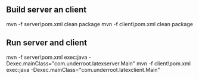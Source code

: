 ## Build server an client 

mvn -f server\pom.xml clean package
mvn -f client\pom.xml clean package

## Run server and client
mvn -f server\pom.xml exec:java -Dexec.mainClass="com.underroot.latexserver.Main"
mvn -f client\pom.xml exec:java -Dexec.mainClass="com.underroot.latexclient.Main"
